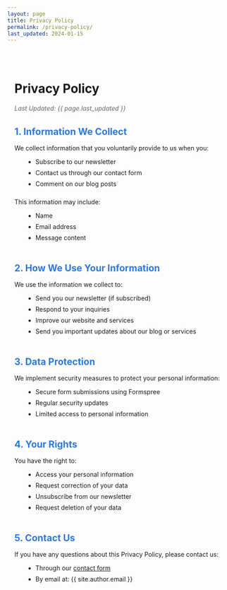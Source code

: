 ```yaml
---
layout: page
title: Privacy Policy
permalink: /privacy-policy/
last_updated: 2024-01-15
---
```


<div class="privacy-policy">
  <h1>Privacy Policy</h1>
  <p class="last-updated">Last Updated: {{ page.last_updated }}</p>

  <div class="section">
    <h2>1. Information We Collect</h2>
    <p>We collect information that you voluntarily provide to us when you:</p>
    <ul>
      <li>Subscribe to our newsletter</li>
      <li>Contact us through our contact form</li>
      <li>Comment on our blog posts</li>
    </ul>
    <p>This information may include:</p>
    <ul>
      <li>Name</li>
      <li>Email address</li>
      <li>Message content</li>
    </ul>
  </div>

  <div class="section">
    <h2>2. How We Use Your Information</h2>
    <p>We use the information we collect to:</p>
    <ul>
      <li>Send you our newsletter (if subscribed)</li>
      <li>Respond to your inquiries</li>
      <li>Improve our website and services</li>
      <li>Send you important updates about our blog or services</li>
    </ul>
  </div>

  <div class="section">
    <h2>3. Data Protection</h2>
    <p>We implement security measures to protect your personal information:</p>
    <ul>
      <li>Secure form submissions using Formspree</li>
      <li>Regular security updates</li>
      <li>Limited access to personal information</li>
    </ul>
  </div>

  <div class="section">
    <h2>4. Your Rights</h2>
    <p>You have the right to:</p>
    <ul>
      <li>Access your personal information</li>
      <li>Request correction of your data</li>
      <li>Unsubscribe from our newsletter</li>
      <li>Request deletion of your data</li>
    </ul>
  </div>

  <div class="section">
    <h2>5. Contact Us</h2>
    <p>If you have any questions about this Privacy Policy, please contact us:</p>
    <ul>
      <li>Through our <a href="{{ '/contact' | relative_url }}">contact form</a></li>
      <li>By email at: {{ site.author.email }}</li>
    </ul>
  </div>
</div>

<style>
.privacy-policy {
  max-width: 800px;
  margin: 0 auto;
  padding: 2rem 1rem;
}

.last-updated {
  color: #666;
  font-style: italic;
  margin-bottom: 2rem;
}

.section {
  margin-bottom: 3rem;
}

.section h2 {
  color: #2a7ae2;
  margin-bottom: 1rem;
}

.section ul {
  margin-left: 1.5rem;
  margin-bottom: 1.5rem;
}

.section li {
  margin-bottom: 0.5rem;
}
</style>
